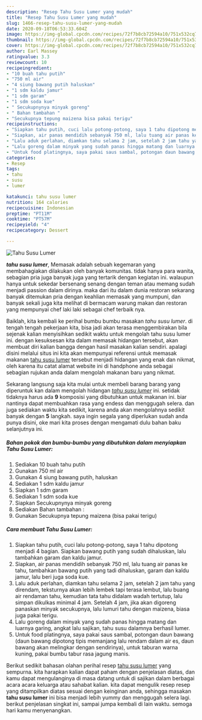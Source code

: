```yaml
---
description: "Resep Tahu Susu Lumer yang mudah"
title: "Resep Tahu Susu Lumer yang mudah"
slug: 1466-resep-tahu-susu-lumer-yang-mudah
date: 2020-09-18T06:53:33.604Z
image: https://img-global.cpcdn.com/recipes/72f7b8cb72594a10/751x532cq70/tahu-susu-lumer-foto-resep-utama.jpg
thumbnail: https://img-global.cpcdn.com/recipes/72f7b8cb72594a10/751x532cq70/tahu-susu-lumer-foto-resep-utama.jpg
cover: https://img-global.cpcdn.com/recipes/72f7b8cb72594a10/751x532cq70/tahu-susu-lumer-foto-resep-utama.jpg
author: Earl Massey
ratingvalue: 3.3
reviewcount: 10
recipeingredient:
- "10 buah tahu putih"
- "750 ml air"
- "4 siung bawang putih haluskan"
- "1 sdm kaldu jamur"
- "1 sdm garam"
- "1 sdm soda kue"
- " Secukupnynya minyak goreng"
- " Bahan tambahan "
- "Secukupnya tepung maizena bisa pakai terigu"
recipeinstructions:
- "Siapkan tahu putih, cuci lalu potong-potong, saya 1 tahu dipotong menjadi 4 bagian. Siapkan bawang putih yang sudah dihaluskan, lalu tambahkan garam dan kaldu jamur."
- "Siapkan, air panas mendidih sebanyak 750 ml, lalu tuang air panas ke tahu, tambahkan bawang putih yang tadi dihaluskan, garam dan kaldu jamur, lalu beri juga soda kue."
- "Lalu aduk perlahan, diamkan tahu selama 2 jam, setelah 2 jam tahu yang direndam, teksturnya akan lebih lembek tapi terasa lembut, lalu buang air rendaman tahu, kemudian tata tahu didalam wadah tertutup, lalu simpan dikulkas minimal 4 jam. Setelah 4 jam, jika akan digoreng panaskan minyak secukupnya, lalu lumuri tahu dengan maizena, biasa juga pakai terigu."
- "Lalu goreng dalam minyak yang sudah panas hingga matang dan luarnya garing, angkat lalu sajikan, tahu susu dalamnya berhasil lumer."
- "Untuk food platingnya, saya pakai saus sambal, potongan daun bawang (daun bawang dipotong tipis memanjang lalu rendam dalam air es, daun bawang akan melingkar dengan sendirinya), untuk taburan warna kuning, pakai bumbu tabur rasa jagung manis."
categories:
- Resep
tags:
- tahu
- susu
- lumer

katakunci: tahu susu lumer 
nutrition: 164 calories
recipecuisine: Indonesian
preptime: "PT11M"
cooktime: "PT57M"
recipeyield: "4"
recipecategory: Dessert

---
```



![Tahu Susu Lumer](https://img-global.cpcdn.com/recipes/72f7b8cb72594a10/751x532cq70/tahu-susu-lumer-foto-resep-utama.jpg)

<b><i>tahu susu lumer</i></b>, Memasak adalah sebuah kegemaran yang membahagiakan dilakukan oleh banyak komunitas. tidak hanya para wanita, sebagian pria juga banyak juga yang tertarik dengan kegiatan ini. walaupun hanya untuk sekedar bersenang senang dengan teman atau memang sudah menjadi passion dalam dirinya. maka dari itu dalam dunia restoran sekarang banyak ditemukan pria dengan keahlian memasak yang mumpuni, dan banyak sekali juga kita melihat di bermacam warung makan dan restoran yang mempunyai chef laki laki sebagai chef terbaik nya.

Baiklah, kita kembali ke perihal bumbu bumbu masakan <i>tahu susu lumer</i>. di tengah tengah pekerjaan kita, bisa jadi akan terasa menggembirakan bila sejenak kalian menyisihkan sedikit waktu untuk mengolah tahu susu lumer ini. dengan kesuksesan kita dalam memasak hidangan tersebut, akan membuat diri kalian bangga dengan hasil masakan kalian sendiri. apalagi disini melalui situs ini kita akan mempunyai referensi untuk memasak makanan <u>tahu susu lumer</u> tersebut menjadi hidangan yang enak dan nikmat, oleh karena itu catat alamat website ini di handphone anda sebagai sebagian rujukan anda dalam mengolah makanan baru yang nikmat.




Sekarang langsung saja kita mulai untuk membeli barang barang yang diperuntuk kan dalam mengolah hidangan <u><i>tahu susu lumer</i></u> ini. setidak tidaknya harus ada <b>9</b> komposisi yang dibutuhkan untuk makanan ini. biar nantinya dapat membuahkan rasa yang endess dan menggugah selera. dan juga sediakan waktu kita sedikit, karena anda akan mengolahnya sedikit banyak dengan <b>5</b> langkah. saya ingin segala yang diperlukan sudah anda punya disini, oke mari kita proses dengan mengamati dulu bahan baku selanjutnya ini.

<!--inarticleads1-->

##### Bahan pokok dan bumbu-bumbu yang dibutuhkan dalam menyiapkan Tahu Susu Lumer:

1. Sediakan 10 buah tahu putih
1. Gunakan 750 ml air
1. Gunakan 4 siung bawang putih, haluskan
1. Sediakan 1 sdm kaldu jamur
1. Siapkan 1 sdm garam
1. Sediakan 1 sdm soda kue
1. Siapkan  Secukupnynya minyak goreng
1. Sediakan  Bahan tambahan :
1. Gunakan Secukupnya tepung maizena (bisa pakai terigu)




<!--inarticleads2-->

##### Cara membuat Tahu Susu Lumer:

1. Siapkan tahu putih, cuci lalu potong-potong, saya 1 tahu dipotong menjadi 4 bagian. Siapkan bawang putih yang sudah dihaluskan, lalu tambahkan garam dan kaldu jamur.
1. Siapkan, air panas mendidih sebanyak 750 ml, lalu tuang air panas ke tahu, tambahkan bawang putih yang tadi dihaluskan, garam dan kaldu jamur, lalu beri juga soda kue.
1. Lalu aduk perlahan, diamkan tahu selama 2 jam, setelah 2 jam tahu yang direndam, teksturnya akan lebih lembek tapi terasa lembut, lalu buang air rendaman tahu, kemudian tata tahu didalam wadah tertutup, lalu simpan dikulkas minimal 4 jam. Setelah 4 jam, jika akan digoreng panaskan minyak secukupnya, lalu lumuri tahu dengan maizena, biasa juga pakai terigu.
1. Lalu goreng dalam minyak yang sudah panas hingga matang dan luarnya garing, angkat lalu sajikan, tahu susu dalamnya berhasil lumer.
1. Untuk food platingnya, saya pakai saus sambal, potongan daun bawang (daun bawang dipotong tipis memanjang lalu rendam dalam air es, daun bawang akan melingkar dengan sendirinya), untuk taburan warna kuning, pakai bumbu tabur rasa jagung manis.




Berikut sedikit bahasan olahan perihal resep <u>tahu susu lumer</u> yang sempurna. kita harapkan kalian dapat paham dengan penjelasan diatas, dan kamu dapat mengulanginya di masa datang untuk di sajikan dalam berbagai acara acara keluarga atau sahabat kalian. kita dapat mengulik resep resep yang ditampilkan diatas sesuai dengan keinginan anda, sehingga masakan <b>tahu susu lumer</b> ini bisa menjadi lebih yummy dan menggugah selera lagi. berikut penjelasan singkat ini, sampai jumpa kembali di lain waktu. semoga hari kamu menyenangkan.
